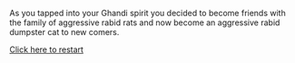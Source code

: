 As you tapped into your Ghandi spirit you decided to become friends with the family of aggressive rabid rats and now become an aggressive rabid dumpster cat to new comers.

[Click here to restart](../home.md)
